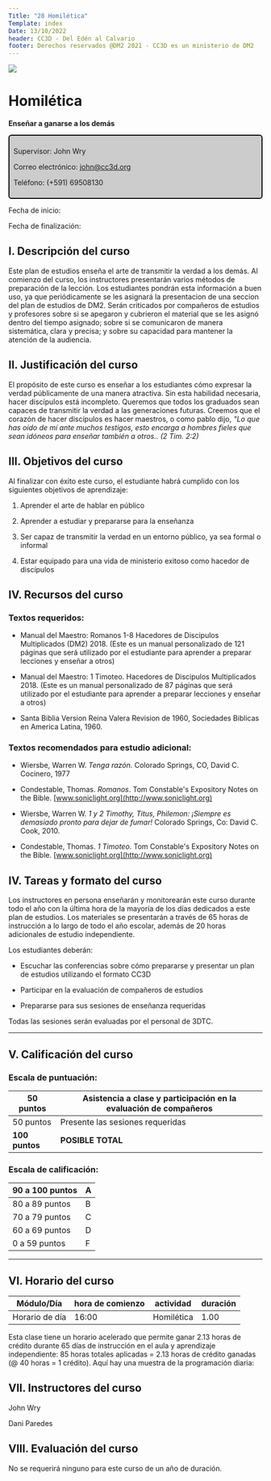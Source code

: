 ```yaml
---
Title: "28 Homilética"
Template: index
Date: 13/10/2022
header: CC3D - Del Edén al Calvario
footer: Derechos reservados @DM2 2021 - CC3D es un ministerio de DM2
---
```


<a href="https://cloud.cc3d.org/index.php/apps/cms_pico/pico/cc3d-2022/plan"><img src="https://cloud.cc3d.org/index.php/apps/cms_pico/pico/cc3d-2022/assets/images/cc3d-logo-white.webp" class="logoTop"></img></a>



# Homilética

**Enseñar a ganarse a los demás**

<div class="sil-info" style="border:solid windowtext 1.5pt;
padding:6.0pt 6.0pt 6.0pt 6.0pt;
background:#CCCCCC;
border-radius: 6px;">
<p>Supervisor: John Wry</p>
<p>Correo electrónico: <a href="maito:john@cc3d.org">john@cc3d.org</a></p>
<p>Teléfono: (+591) 69508130</p>
</div>

Fecha de inicio: 

Fecha de finalización: 

## I.  Descripción del curso

Este plan de estudios enseña el arte de transmitir la verdad a los demás. Al comienzo del curso, los instructores presentarán varios métodos de preparación de la lección. Los estudiantes pondrán esta información a buen uso, ya que periódicamente se les asignará la presentacion de una seccion del plan de estudios de DM2. Serán criticados por compañeros de estudios y profesores sobre si se apegaron y cubrieron el material que se les asignó dentro del tiempo asignado; sobre si se comunicaron de manera sistemática, clara y precisa; y sobre su capacidad para mantener la atención de la audiencia.

## II.  Justificación del curso

El propósito de este curso es enseñar a los estudiantes cómo expresar la verdad públicamente de una manera atractiva. Sin esta habilidad necesaria, hacer discípulos está incompleto. Queremos que todos los graduados sean capaces de transmitir la verdad a las generaciones futuras. Creemos que el corazón de hacer discípulos es hacer maestros, o como pablo dijo, *"Lo que has oído de mí ante muchos testigos, esto encarga a hombres fieles que sean idóneos para enseñar también a otros.. (2 Tim. 2:2)*

## III. Objetivos del curso

Al finalizar con éxito este curso, el estudiante habrá cumplido con los siguientes objetivos de aprendizaje:

1.  Aprender el arte de hablar en público

2.  Aprender a estudiar y prepararse para la enseñanza

3.  Ser capaz de transmitir la verdad en un entorno público, ya sea formal o informal

4.  Estar equipado para una vida de ministerio exitoso como hacedor de discípulos

## IV. Recursos del curso

### Textos requeridos: 

- Manual del Maestro: Romanos 1-8 Hacedores de Discipulos Multiplicados (DM2) 2018. (Este es un manual personalizado de 121 páginas que será utilizado por el estudiante para aprender a preparar lecciones y enseñar a otros)

- Manual del Maestro: 1 Timoteo. Hacedores de Discipulos Multiplicados 2018. (Este es un manual personalizado de 87 páginas que será utilizado por el estudiante para aprender a preparar lecciones y enseñar a otros)

- Santa Biblia Version Reina Valera Revision de 1960, Sociedades Biblicas en America Latina, 1960.

### Textos recomendados para estudio adicional:

- Wiersbe, Warren W. *Tenga razón.* Colorado Springs, CO, David C. Cocinero, 1977

- Condestable, Thomas. *Romanos*. Tom Constable\'s Expository Notes on the Bible. [www.soniclight.org](http://www.soniclight.org)

- Wiersbe, Warren W. *1 y 2 Timothy, Titus, Philemon: ¡Siempre es demasiado pronto para dejar de fumar!* Colorado Springs, Co: David C. Cook, 2010.

- Condestable, Thomas. *1 Timoteo*. Tom Constable\'s Expository Notes on the Bible. [www.soniclight.org](http://www.soniclight.org)

## IV. Tareas y formato del curso

Los instructores en persona enseñarán y monitorearán este curso durante todo el año con la última hora de la mayoría de los días dedicados a este plan de estudios. Los materiales se presentarán a través de 65 horas de instrucción a lo largo de todo el año escolar, además de 20 horas adicionales de estudio independiente.

Los estudiantes deberán:

- Escuchar las conferencias sobre cómo prepararse y presentar un plan de estudios utilizando el formato CC3D

- Participar en la evaluación de compañeros de estudios

- Prepararse para sus sesiones de enseñanza requeridas

Todas las sesiones serán evaluadas por el personal de 3DTC.

<hr>

## V.  Calificación del curso

### Escala de puntuación:

|  50 puntos   |     Asistencia a clase y participación en la evaluación de compañeros|
|----------------| -------------------------------------------------------------------|
|  50 puntos     |   Presente las sesiones requeridas|
|  **100 puntos** |  **POSIBLE TOTAL**|

### Escala de calificación:

|  90 a 100 puntos |  A|
|----|--|
|  80 a 89 puntos  |  B|
|  70 a 79 puntos  |  C|
|  60 a 69 puntos |   D|
|  0 a 59 puntos  |   F|

<hr>

## VI.  Horario del curso



|  Módulo/Día    |   hora de comienzo    |        actividad  |  duración |
|---------|---------------|-----------------|--------------|
|  Horario de día  |  16:00     |         Homilética |1.00     | 

Esta clase tiene un horario acelerado que permite ganar 2.13 horas de crédito durante 65 días de instrucción en el aula y aprendizaje independiente: 85 horas totales aplicadas = 2.13 horas de crédito ganadas (@ 40 horas = 1 crédito). Aquí hay una muestra de la programación diaria:

## VII.  Instructores del curso

John Wry

Dani Paredes

## VIII.  Evaluación del curso

No se requerirá ninguno para este curso de un año de duración. 
